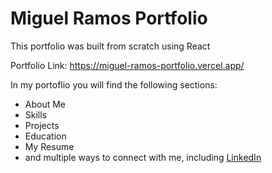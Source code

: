 # Miguel Ramos Portfolio

This portfolio was built from scratch using React

Portfolio Link:  https://miguel-ramos-portfolio.vercel.app/

In my portoflio you will find the following sections:
* About Me
* Skills
* Projects
* Education
* My Resume
* and multiple ways to connect with me, including [LinkedIn](https://www.linkedin.com/in/miguel-ramos-developer/)
